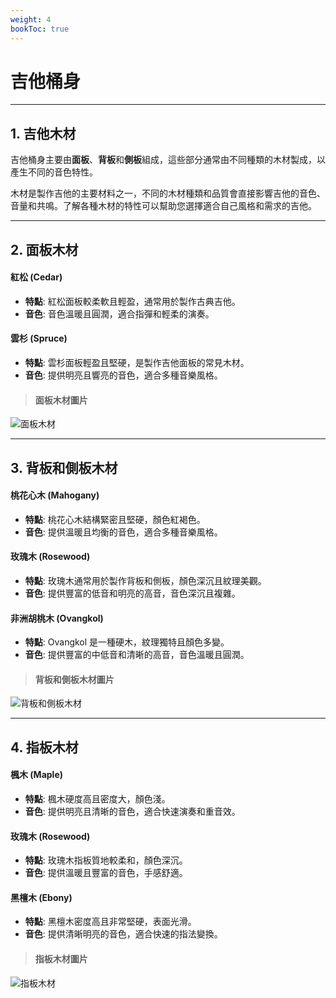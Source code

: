 ```yaml
---
weight: 4
bookToc: true
---
```


# 吉他桶身

---

## 1. 吉他木材

吉他桶身主要由**面板**、**背板**和**側板**組成，這些部分通常由不同種類的木材製成，以產生不同的音色特性。

木材是製作吉他的主要材料之一，不同的木材種類和品質會直接影響吉他的音色、音量和共鳴。了解各種木材的特性可以幫助您選擇適合自己風格和需求的吉他。

---

## 2. 面板木材

#### 紅松 (Cedar)

- **特點**: 紅松面板較柔軟且輕盈，通常用於製作古典吉他。
- **音色**: 音色溫暖且圓潤，適合指彈和輕柔的演奏。

#### 雲杉 (Spruce)

- **特點**: 雲杉面板輕盈且堅硬，是製作吉他面板的常見木材。
- **音色**: 提供明亮且響亮的音色，適合多種音樂風格。

> #### 面板木材圖片

![面板木材](/認識吉他/吉他木材/guitar-3.jpg)

---

## 3. 背板和側板木材

#### 桃花心木 (Mahogany)

- **特點**: 桃花心木結構緊密且堅硬，顏色紅褐色。
- **音色**: 提供溫暖且均衡的音色，適合多種音樂風格。

#### 玫瑰木 (Rosewood)

- **特點**: 玫瑰木通常用於製作背板和側板，顏色深沉且紋理美觀。
- **音色**: 提供豐富的低音和明亮的高音，音色深沉且複雜。

#### 非洲胡桃木 (Ovangkol)

- **特點**: Ovangkol 是一種硬木，紋理獨特且顏色多變。
- **音色**: 提供豐富的中低音和清晰的高音，音色溫暖且圓潤。

> #### 背板和側板木材圖片

![背板和側板木材](/認識吉他/吉他木材/guitar-4.png)

---

## 4. 指板木材

#### 楓木 (Maple)

- **特點**: 楓木硬度高且密度大，顏色淺。
- **音色**: 提供明亮且清晰的音色，適合快速演奏和重音效。

#### 玫瑰木 (Rosewood)

- **特點**: 玫瑰木指板質地較柔和，顏色深沉。
- **音色**: 提供溫暖且豐富的音色，手感舒適。

#### 黑檀木 (Ebony)

- **特點**: 黑檀木密度高且非常堅硬，表面光滑。
- **音色**: 提供清晰明亮的音色，適合快速的指法變換。

> #### 指板木材圖片

![指板木材](/認識吉他/吉他木材/guitar-2.jpg)
